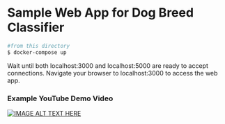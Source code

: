 # Sample Web App for Dog Breed Classifier

```bash
#from this directory
$ docker-compose up
```

Wait until both localhost:3000 and localhost:5000 are ready to accept connections. Navigate your browser to localhost:3000 to access the web app.

### Example YouTube Demo Video
[![IMAGE ALT TEXT HERE](https://img.youtube.com/vi/LTsolAQU_NM/0.jpg)](https://www.youtube.com/watch?v=LTsolAQU_NM)

